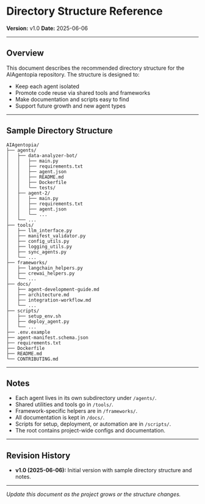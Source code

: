 # Directory Structure Reference

**Version:** v1.0
**Date:** 2025-06-06

---

## Overview

This document describes the recommended directory structure for the AIAgentopia repository. The structure is designed to:
- Keep each agent isolated
- Promote code reuse via shared tools and frameworks
- Make documentation and scripts easy to find
- Support future growth and new agent types

---

## Sample Directory Structure

```plaintext
AIAgentopia/
├── agents/
│   ├── data-analyzer-bot/
│   │   ├── main.py
│   │   ├── requirements.txt
│   │   ├── agent.json
│   │   ├── README.md
│   │   ├── Dockerfile
│   │   └── tests/
│   ├── agent-2/
│   │   ├── main.py
│   │   ├── requirements.txt
│   │   ├── agent.json
│   │   └── ...
│   └── ...
├── tools/
│   ├── llm_interface.py
│   ├── manifest_validator.py
│   ├── config_utils.py
│   ├── logging_utils.py
│   ├── sync_agents.py
│   └── ...
├── frameworks/
│   ├── langchain_helpers.py
│   ├── crewai_helpers.py
│   └── ...
├── docs/
│   ├── agent-development-guide.md
│   ├── architecture.md
│   ├── integration-workflow.md
│   └── ...
├── scripts/
│   ├── setup_env.sh
│   ├── deploy_agent.py
│   └── ...
├── .env.example
├── agent-manifest.schema.json
├── requirements.txt
├── Dockerfile
├── README.md
└── CONTRIBUTING.md
```

---

## Notes
- Each agent lives in its own subdirectory under `/agents/`.
- Shared utilities and tools go in `/tools/`.
- Framework-specific helpers are in `/frameworks/`.
- All documentation is kept in `/docs/`.
- Scripts for setup, deployment, or automation are in `/scripts/`.
- The root contains project-wide configs and documentation.

---

## Revision History
- **v1.0 (2025-06-06):** Initial version with sample directory structure and notes.

---

*Update this document as the project grows or the structure changes.*
